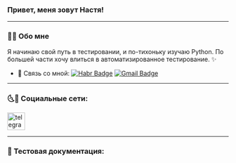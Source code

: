 ### Привет, меня зовут Настя!

---

### 🙆‍♀️ Обо мне

Я начинаю свой путь в тестировании, и по-тихоньку изучаю Python. По большей части хочу влиться в автоматизированное тестирование. ✨

- 📧 Связь со мной: [![Habr Badge](https://img.shields.io/badge/-Habr-#78A1B5?style=for-the-badge&logo=Habr)](https://habr.com/ru/users/Anastasia_Kostyaeva/) [![Gmail Badge](https://img.shields.io/badge/-Gmail-red?style=flat&logo=Gmail&logoColor=white)](mailto:anastasia.costyaeva@gmail.com)

---
### 🌜🌛 Социальные сети:
<div id="badges">
    <a href="https://t.me/AnastasiaCost" target="_blank">
        <img src="https://cdn-icons-png.flaticon.com/512/2111/2111646.png" width="40" height="40" alt="telegram" />
        </a>
</div>

---

### 📁 Тестовая документация:

